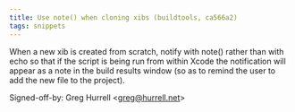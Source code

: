 ```yaml
---
title: Use note() when cloning xibs (buildtools, ca566a2)
tags: snippets
---
```


When a new xib is created from scratch, notify with note() rather than with echo so that if the script is being run from within Xcode the notification will appear as a note in the build results window (so as to remind the user to add the new file to the project).

Signed-off-by: Greg Hurrell &lt;greg@hurrell.net&gt;

